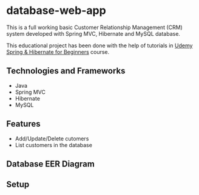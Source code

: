 # database-web-app
This is a full working basic Customer Relationship Management (CRM) system developed with Spring MVC, Hibernate and MySQL database.

This educational project has been done with the help of tutorials in [Udemy Spring & Hibernate for Beginners](https://www.udemy.com/course/spring-hibernate-tutorial/) course.

## Technologies and Frameworks
- Java
- Spring MVC
- Hibernate
- MySQL

## Features
- Add/Update/Delete cutomers
- List customers in the database

## Database EER Diagram
## Setup


